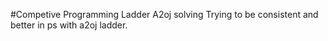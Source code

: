 #Competive Programming Ladder A2oj solving
Trying to be consistent and better in ps with a2oj ladder.
